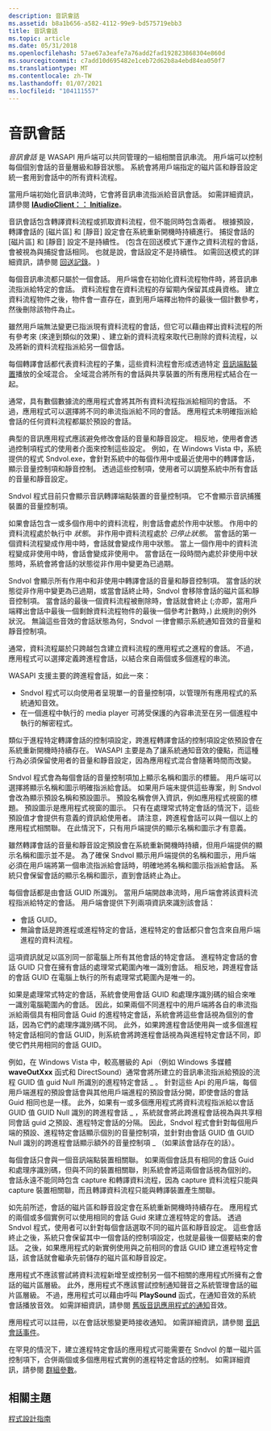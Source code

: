 ```yaml
---
description: 音訊會話
ms.assetid: b8a1b656-a582-4112-99e9-bd575719ebb3
title: 音訊會話
ms.topic: article
ms.date: 05/31/2018
ms.openlocfilehash: 57ae67a3eafe7a76add2fad192823868304e860d
ms.sourcegitcommit: c7add10d695482e1ceb72d62b8a4ebd84ea050f7
ms.translationtype: MT
ms.contentlocale: zh-TW
ms.lasthandoff: 01/07/2021
ms.locfileid: "104111557"
---
```

# <a name="audio-sessions"></a>音訊會話

*音訊會話* 是 WASAPI 用戶端可以共同管理的一組相關音訊串流。 用戶端可以控制每個個別會話的音量層級和靜音狀態。 系統會將用戶端指定的磁片區和靜音設定統一套用到會話中的所有資料流程。

當用戶端初始化音訊串流時，它會將音訊串流指派給音訊會話。 如需詳細資訊，請參閱 [**IAudioClient：： Initialize**](/windows/desktop/api/Audioclient/nf-audioclient-iaudioclient-initialize)。

音訊會話包含轉譯資料流程或抓取資料流程，但不能同時包含兩者。 根據預設，轉譯會話的 [磁片區] 和 [靜音] 設定會在系統重新開機時持續進行。 捕捉會話的 [磁片區] 和 [靜音] 設定不是持續性。  (包含在回送模式下運作之資料流程的會話，會被視為與捕捉會話相同。 也就是說，會話設定不是持續性。 如需回送模式的詳細資訊，請參閱 [回送記錄](loopback-recording.md)。 ) 

每個音訊串流都只屬於一個會話。 用戶端會在初始化資料流程物件時，將音訊串流指派給特定的會話。 資料流程會在資料流程的存留期內保留其成員資格。 建立資料流程物件之後，物件會一直存在，直到用戶端釋出物件的最後一個計數參考，然後刪除該物件為止。

雖然用戶端無法變更已指派現有資料流程的會話，但它可以藉由釋出資料流程的所有參考來 (來達到類似的效果) 、建立新的資料流程來取代已刪除的資料流程，以及將新的資料流程指派給另一個會話。

每個轉譯會話都代表資料流程的子集，這些資料流程會形成透過特定 [音訊端點裝置](audio-endpoint-devices.md)播放的全域混合。 全域混合將所有的會話與共享裝置的所有應用程式結合在一起。

通常，具有數個數據流的應用程式會將其所有資料流程指派給相同的會話。 不過，應用程式可以選擇將不同的串流指派給不同的會話。 應用程式未明確指派給會話的任何資料流程都屬於預設的會話。

典型的音訊應用程式應該避免修改會話的音量和靜音設定。 相反地，使用者會透過控制項程式的使用者介面來控制這些設定。 例如，在 Windows Vista 中，系統提供的程式 Sndvol.exe，會針對系統中的每個作用中或最近使用中的轉譯會話，顯示音量控制項和靜音控制。 透過這些控制項，使用者可以調整系統中所有會話的音量和靜音設定。

Sndvol 程式目前只會顯示音訊轉譯端點裝置的音量控制項。 它不會顯示音訊捕獲裝置的音量控制項。

如果會話包含一或多個作用中的資料流程，則會話會處於作用中狀態。 作用中的資料流程處於執行中 *狀態*。 非作用中資料流程處於 *已停止狀態*。 當會話的第一個資料流程變成作用中時，會話就會變成作用中狀態。 當上一個作用中的資料流程變成非使用中時，會話會變成非使用中。 當會話在一段時間內處於非使用中狀態時，系統會將會話的狀態從非作用中變更為已過期。

Sndvol 會顯示所有作用中和非使用中轉譯會話的音量和靜音控制項。 當會話的狀態從非作用中變更為已過期，或當會話終止時，Sndvol 會移除會話的磁片區和靜音控制項。 當會話的最後一個資料流程被刪除時，會話就會終止 (;亦即，當用戶端釋出會話中最後一個剩餘資料流程物件的最後一個參考計數時，) 此規則的例外狀況。 無論這些音效的會話狀態為何，Sndvol 一律會顯示系統通知音效的音量和靜音控制項。

通常，資料流程屬於只跨越包含建立資料流程的應用程式之進程的會話。 不過，應用程式可以選擇定義跨進程會話，以結合來自兩個或多個進程的串流。

WASAPI 支援主要的跨進程會話，如此一來：

-   Sndvol 程式可以向使用者呈現單一的音量控制項，以管理所有應用程式的系統通知音效。
-   在一個進程中執行的 media player 可將受保護的內容串流至在另一個進程中執行的解密程式。

類似于進程特定轉譯會話的控制項設定，跨進程轉譯會話的控制項設定依預設會在系統重新開機時持續存在。 WASAPI 主要是為了讓系統通知音效的優點，而這種行為必須保留使用者的音量和靜音設定，因為應用程式混合會隨著時間而改變。

Sndvol 程式會為每個會話的音量控制項加上顯示名稱和圖示的標籤。 用戶端可以選擇將顯示名稱和圖示明確指派給會話。 如果用戶端未提供這些專案，則 Sndvol 會改為顯示預設名稱和預設圖示。 預設名稱會併入資訊，例如應用程式視窗的標題。 預設圖示是應用程式視窗的圖示。 只有在處理常式特定會話的情況下，這些預設值才會提供有意義的資訊給使用者。 請注意，跨進程會話可以與一個以上的應用程式相關聯。 在此情況下，只有用戶端提供的顯示名稱和圖示才有意義。

雖然轉譯會話的音量和靜音設定預設會在系統重新開機時持續，但用戶端提供的顯示名稱和圖示並不是。 為了確保 Sndvol 顯示用戶端提供的名稱和圖示，用戶端必須在用戶端將第一個串流指派給會話時，明確地將名稱和圖示指派給會話。 系統只會保留會話的顯示名稱和圖示，直到會話終止為止。

每個會話都是由會話 GUID 所識別。 當用戶端開啟串流時，用戶端會將該資料流程指派給特定的會話。 用戶端會提供下列兩項資訊來識別該會話：

-   會話 GUID。
-   無論會話是跨進程或進程特定的會話，進程特定的會話都只會包含來自用戶端進程的資料流程。

這項資訊就足以區別同一部電腦上所有其他會話的特定會話。 進程特定會話的會話 GUID 只會在擁有會話的處理常式範圍內唯一識別會話。 相反地，跨進程會話的會話 GUID 在電腦上執行的所有處理常式範圍內是唯一的。

如果是處理常式特定的會話，系統會使用會話 GUID 和處理序識別碼的組合來唯一識別電腦範圍內的會話。 因此，如果兩個不同進程中的用戶端將各自的串流指派給兩個具有相同會話 Guid 的進程特定會話，系統會將這些會話視為個別的會話，因為它們的處理序識別碼不同。 此外，如果跨進程會話使用與一或多個進程特定會話相同的會話 GUID，則系統會將跨進程會話視為與進程特定會話不同，即使它們共用相同的會話 GUID。

例如，在 Windows Vista 中，較高層級的 Api （例如 Windows 多媒體 **waveOutXxx** 函式和 DirectSound）通常會將所建立的音訊串流指派給預設的流程 GUID 值 guid Null 所識別的進程特定會話 \_ 。 針對這些 Api 的用戶端，每個用戶端進程的預設會話會與其他用戶端進程的預設會話分開，即使會話的會話 Guid 相同也是一樣。 此外，如果有一或多個應用程式將資料流程指派給以會話 GUID 值 GUID Null 識別的跨進程會話 \_ ，系統就會將此跨進程會話視為與共享相同會話 guid 之預設、進程特定會話的分隔。 因此，Sndvol 程式會針對每個用戶端的預設、進程特定會話顯示個別的音量控制項，並針對由會話 GUID 值 GUID Null 識別的跨進程會話顯示額外的音量控制項 \_ （如果該會話存在的話）。

每個會話只會與一個音訊端點裝置相關聯。 如果兩個會話具有相同的會話 Guid 和處理序識別碼，但與不同的裝置相關聯，則系統會將這兩個會話視為個別的。 會話永遠不能同時包含 capture 和轉譯資料流程，因為 capture 資料流程只能與 capture 裝置相關聯，而且轉譯資料流程只能與轉譯裝置產生關聯。

如先前所述，會話的磁片區和靜音設定會在系統重新開機時持續存在。 應用程式的兩個或多個實例可以使用相同的會話 Guid 來建立進程特定的會話。 透過 Sndvol 程式，使用者可以針對每個會話選取不同的磁片區和靜音設定。 這些會話終止之後，系統只會保留其中一個會話的控制項設定，也就是最後一個要結束的會話。 之後，如果應用程式的新實例使用與之前相同的會話 GUID 建立進程特定會話，該會話就會繼承先前儲存的磁片區和靜音設定。

應用程式不應該嘗試將資料流程新增至或控制另一個不相關的應用程式所擁有之會話的磁片區層級。 此外，應用程式不應該嘗試控制通知聲音之系統管理會話的磁片區層級。 不過，應用程式可以藉由呼叫 **PlaySound** 函式，在通知音效的系統會話播放音效。 如需詳細資訊，請參閱 [舊版音訊應用程式的通知](notification-sounds-for-legacy-audio-applications.md)音效。

應用程式可以註冊，以在會話狀態變更時接收通知。 如需詳細資訊，請參閱 [音訊會話事件](audio-session-events.md)。

在罕見的情況下，建立進程特定會話的應用程式可能需要在 Sndvol 的單一磁片區控制項下，合併兩個或多個應用程式實例的進程特定會話的控制。 如需詳細資訊，請參閱 [群組參數](grouping-parameters.md)。

## <a name="related-topics"></a>相關主題

<dl> <dt>

[程式設計指南](programming-guide.md)
</dt> </dl>

 

 



